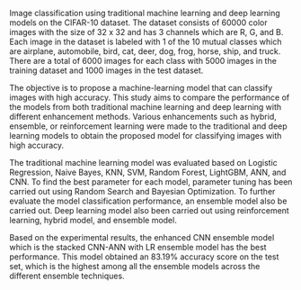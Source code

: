 Image classification using traditional machine learning and deep learning models on the CIFAR-10 dataset. The dataset consists of 60000 color images with the size of 32 x 32
and has 3 channels which are R, G, and B. Each image in the dataset is labeled with 1 of the 10 mutual classes which are airplane, automobile, bird, cat, deer, dog, frog, horse, ship, and truck. There are a total of 6000 images for each class with 5000 images in the training dataset and 1000 images in the test dataset.

The objective is to propose a machine-learning model that can classify images with high accuracy. This study aims to compare the performance of the models from both traditional machine learning and deep learning with different enhancement methods. Various enhancements
such as hybrid, ensemble, or reinforcement learning were made to the traditional and deep learning models
to obtain the proposed model for classifying images with high accuracy.

The traditional machine learning model was evaluated based on Logistic Regression, Naive Bayes, KNN, SVM, Random Forest, LightGBM, ANN, and CNN. To find the best parameter for each model, parameter tuning has been carried out using Random Search and Bayesian Optimization. To further evaluate the model classification performance, an ensemble model also be carried out. Deep learning model also been carried out using reinforcement learning, hybrid model, and ensemble model.

Based on the experimental results, the enhanced CNN ensemble model which is the stacked CNN-ANN with LR ensemble model has the best performance. This model obtained an 83.19% accuracy score on the test set, which is the highest among all the ensemble models across the different ensemble
techniques. 
